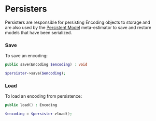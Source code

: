# Persisters
Persisters are responsible for persisting Encoding objects to storage and are also used by the [Persistent Model](../persistent-model.md) meta-estimator to save and restore models that have been serialized.

### Save
To save an encoding:
```php
public save(Encoding $encoding) : void
```

```php
$persister->save($encoding);
```

### Load
To load an encoding from persistence:
```php
public load() : Encoding
```

```php
$encoding = $persister->load();
```